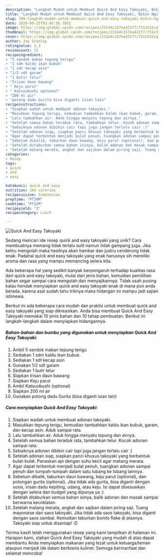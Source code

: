 ```yaml
---
description: "Langkah Mudah untuk Membuat Quick And Easy Takoyaki, Bikin Ngiler"
title: "Langkah Mudah untuk Membuat Quick And Easy Takoyaki, Bikin Ngiler"
slug: 709-langkah-mudah-untuk-membuat-quick-and-easy-takoyaki-bikin-ngiler
date: 2020-09-25T03:45:56.785Z
image: https://img-global.cpcdn.com/recipes/23144c157ea431f7/751x532cq70/quick-and-easy-takoyaki-foto-resep-utama.jpg
thumbnail: https://img-global.cpcdn.com/recipes/23144c157ea431f7/751x532cq70/quick-and-easy-takoyaki-foto-resep-utama.jpg
cover: https://img-global.cpcdn.com/recipes/23144c157ea431f7/751x532cq70/quick-and-easy-takoyaki-foto-resep-utama.jpg
author: Jay Stanley
ratingvalue: 3.3
reviewcount: 12
recipeingredient:
- "5 sendok makan tepung terigu"
- "1 sdm kaldu ikan bubuk"
- "1 sdt kecap asin"
- "1/2 sdt garam"
- "1 butir telur"
- "Irisan daun bawang"
- " Keju parut"
- " Katsuobushi optional"
- "200 ml air"
- "potong dadu Gurita bisa diganti isian lain"
recipeinstructions:
- "Siapkan wadah untuk membuat adonan takoyaki."
- "Masukkan tepung terigu, kemudian tambahkan kaldu ikan bubuk, garam, dan kecap asin. Aduk sampai rata."
- "Lalu tambahkan air. Aduk hingga menyatu tepung dan airnya."
- "Setelah semua bahan teraduk rata, tambahkan telur. Kocok adonan sampai rata."
- "Sebaiknya adonan dibikin cair tapi juga jangan terlalu cair :)"
- "Setelah adonan siap, siapkan panci khusus takoyaki yang berbentuk bulat-bulat. Panaskan api dengan suhu kecil agar matang merata."
- "Agar dapat terbentuk menjadi bulat penuh, tuangkan adonan sampai penuh dan tumpah-tumpah dalam satu lubang ke lubang lainnya."
- "Sebelum dibalik, taburkan daun bawang, keju parut (optional), dan potongan gurita (optional). Jika tidak ada gurita, bisa diganti dengan sosis, irisan dadu kepiting, udang, atau keju. Isi dapat disesuaikan dengan selera dan budget yang dipunya ya :)"
- "Setelah ditaburkan semua bahan isinya, balik adonan dan masak sampai berwarna kecoklatan."
- "Setelah matang merata, angkat dan sajikan dalam piring saji. Tuang mayonaise dan saos takoyaki. Jika tidak ada saos takoyaki, bisa diganti dengan saos sambal. Kemudian taburkan bonito flake di atasnya. Takoyaki siap untuk disantap! :D"
categories:
- Resep
tags:
- quick
- and
- easy

katakunci: quick and easy 
nutrition: 164 calories
recipecuisine: Indonesian
preptime: "PT39M"
cooktime: "PT32M"
recipeyield: "3"
recipecategory: Lunch

---
```



![Quick And Easy Takoyaki](https://img-global.cpcdn.com/recipes/23144c157ea431f7/751x532cq70/quick-and-easy-takoyaki-foto-resep-utama.jpg)

Sedang mencari ide resep quick and easy takoyaki yang unik? Cara membuatnya memang tidak terlalu sulit namun tidak gampang juga. Jika keliru mengolah maka hasilnya akan hambar dan justru cenderung tidak enak. Padahal quick and easy takoyaki yang enak harusnya sih memiliki aroma dan rasa yang mampu memancing selera kita.



Ada beberapa hal yang sedikit banyak berpengaruh terhadap kualitas rasa dari quick and easy takoyaki, mulai dari jenis bahan, kemudian pemilihan bahan segar sampai cara mengolah dan menyajikannya. Tidak usah pusing kalau hendak menyiapkan quick and easy takoyaki enak di mana pun anda berada, karena asal sudah tahu triknya maka hidangan ini mampu jadi sajian istimewa.


Berikut ini ada beberapa cara mudah dan praktis untuk membuat quick and easy takoyaki yang siap dikreasikan. Anda bisa membuat Quick And Easy Takoyaki memakai 10 jenis bahan dan 10 tahap pembuatan. Berikut ini langkah-langkah dalam menyiapkan hidangannya.

<!--inarticleads1-->

##### Bahan-bahan dan bumbu yang digunakan untuk menyiapkan Quick And Easy Takoyaki:

1. Ambil 5 sendok makan tepung terigu
1. Sediakan 1 sdm kaldu ikan bubuk
1. Sediakan 1 sdt kecap asin
1. Gunakan 1/2 sdt garam
1. Sediakan 1 butir telur
1. Siapkan Irisan daun bawang
1. Siapkan  Keju parut
1. Ambil  Katsuobushi (optional)
1. Siapkan 200 ml air
1. Gunakan potong dadu Gurita (bisa diganti isian lain)




<!--inarticleads2-->

##### Cara menyiapkan Quick And Easy Takoyaki:

1. Siapkan wadah untuk membuat adonan takoyaki.
1. Masukkan tepung terigu, kemudian tambahkan kaldu ikan bubuk, garam, dan kecap asin. Aduk sampai rata.
1. Lalu tambahkan air. Aduk hingga menyatu tepung dan airnya.
1. Setelah semua bahan teraduk rata, tambahkan telur. Kocok adonan sampai rata.
1. Sebaiknya adonan dibikin cair tapi juga jangan terlalu cair :)
1. Setelah adonan siap, siapkan panci khusus takoyaki yang berbentuk bulat-bulat. Panaskan api dengan suhu kecil agar matang merata.
1. Agar dapat terbentuk menjadi bulat penuh, tuangkan adonan sampai penuh dan tumpah-tumpah dalam satu lubang ke lubang lainnya.
1. Sebelum dibalik, taburkan daun bawang, keju parut (optional), dan potongan gurita (optional). Jika tidak ada gurita, bisa diganti dengan sosis, irisan dadu kepiting, udang, atau keju. Isi dapat disesuaikan dengan selera dan budget yang dipunya ya :)
1. Setelah ditaburkan semua bahan isinya, balik adonan dan masak sampai berwarna kecoklatan.
1. Setelah matang merata, angkat dan sajikan dalam piring saji. Tuang mayonaise dan saos takoyaki. Jika tidak ada saos takoyaki, bisa diganti dengan saos sambal. Kemudian taburkan bonito flake di atasnya. Takoyaki siap untuk disantap! :D




Terima kasih telah menggunakan resep yang kami tampilkan di halaman ini. Harapan kami, olahan Quick And Easy Takoyaki yang mudah di atas dapat membantu Anda menyiapkan makanan yang lezat untuk keluarga/teman ataupun menjadi ide dalam berbisnis kuliner. Semoga bermanfaat dan selamat mencoba!

